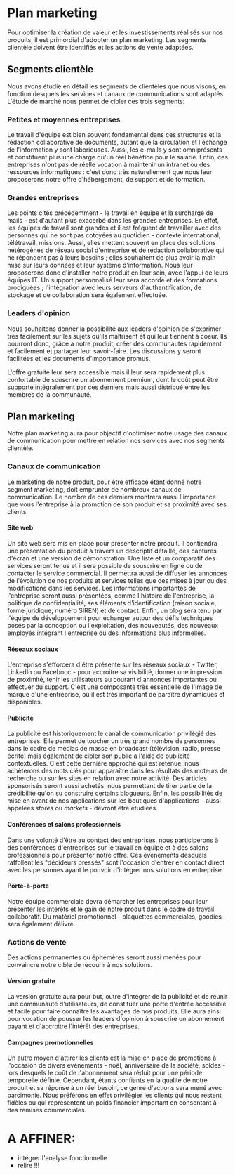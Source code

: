 # Plan marketing

Pour optimiser la création de valeur et les investissements réalisés sur nos produits, il est primordial d'adopter un plan marketing.
Les segments clientèle doivent être identifiés et les actions de vente adaptées.

## Segments clientèle

Nous avons étudié en détail les segments de clientèles que nous visons, en fonction desquels les services et canaux de communications sont adaptés.
L'étude de marché nous permet de cibler ces trois segments:

### Petites et moyennes entreprises

Le travail d'équipe est bien souvent fondamental dans ces structures et la rédaction collaborative de documents, autant que la circulation et l'échange de l'information y sont laborieuses.
Aussi, les e-mails y sont omniprésents et constituent plus une charge qu'un réel bénéfice pour le salarié.
Enfin, ces entreprises n'ont pas de réelle vocation à maintenir un intranet ou des ressources informatiques : c'est donc très naturellement que nous leur proposerons notre offre d'hébergement, de support et de formation.

### Grandes entreprises

Les points cités précédemment - le travail en équipe et la surcharge de mails - est d'autant plus exacerbé dans les grandes entreprises. En effet, les équipes de travail sont grandes et il est fréquent de travailler avec des personnes qui ne sont pas cotoyées au quotidien - contexte international, télétravail, missions.
Aussi, elles mettent souvent en place des solutions hétérogènes de réseau social d'entreprise et de rédaction collaborative qui ne répondent pas à leurs besoins ; elles souhaitent de plus avoir la main mise sur leurs données et leur système d'information.
Nous leur proposerons donc d'installer notre produit en leur sein, avec l'appui de leurs équipes IT. Un support personnalisé leur sera accordé et des formations prodiguées ; l'intégration avec leurs serveurs d'authentification, de stockage et de collaboration sera également effectuée.

### Leaders d'opinion

Nous souhaitons donner la possibilité aux leaders d'opinion de s'exprimer très facilement sur les sujets qu'ils maîtrisent et qui leur tiennent à coeur.
Ils pourront donc, grâce à notre produit, créer des communautés rapidement et facilement et partager leur savoir-faire. Les discussions y seront facilitées et les documents d'importance promus.

L'offre gratuite leur sera accessible mais il leur sera rapidement plus confortable de souscrire un abonnement premium, dont le coût peut être supporté intégralement par ces derniers mais aussi distribué entre les membres de la communauté.

## Plan marketing

Notre plan marketing aura pour objectif d'optimiser notre usage des canaux de communication pour mettre en relation nos services avec nos segments clientèle.

### Canaux de communication

Le marketing de notre produit, pour être efficace étant donné notre segment marketing, doit emprunter de nombreux canaux de communication. Le nombre de ces derniers montrera aussi l'importance que vous l'entreprise à la promotion de son produit et sa proximité avec ses clients.

#### Site web

Un site web sera mis en place pour présenter notre produit. Il contiendra une présentation du produit à travers un descriptif détaillé, des captures d'écran et une version de démonstration.
Une liste et un comparatif des services seront tenus et il sera possible de souscrire en ligne ou de contacter le service commercial.
Il permettra aussi de diffuser les annonces de l'évolution de nos produits et services telles que des mises à jour ou des modifications dans les services.
Les informations importantes de l'entreprise seront aussi présentées, comme l'histoire de l'entreprise, la politique de confidentialité, ses éléments d'identification (raison sociale, forme juridique, numéro SIREN) et de contact.
Enfin, un blog sera tenu par l'équipe de développement pour échanger autour des défis techniques posés par la conception ou l'exploitation, des nouveautés, des nouveaux employés intégrant l'entreprise ou des informations plus informelles.

#### Réseaux sociaux

L'entreprise s'efforcera d'être présente sur les réseaux sociaux - Twitter, LinkedIn ou Facebooc - pour accroitre sa visibilité, donner une impression de proximité, tenir les utilisateurs au courant d'annonces importantes ou effectuer du support.
C'est une composante très essentielle de l'image de marque d'une entreprise, où il est très important de paraître dynamiques et disponibles.

#### Publicité

La publicité est historiquement le canal de communication privilégié des entreprises. Elle permet de toucher un très grand nombre de personnes dans le cadre de médias de masse en broadcast (télévision, radio, presse écrite) mais également de cibler son public à l'aide de publicité contextuelles.
C'est cette dernière approche qui est retenue: nous achèterons des mots clés pour apparaître dans les résultats des moteurs de recherche ou sur les sites en relation avec notre activité. Des articles sponsorisés seront aussi achetés, nous permettant de tirer partie de la crédibilité qu'on su construire certains blogueurs.
Enfin, les possibilités de mise en avant de nos applications sur les boutiques d'applications - aussi appelées *stores* ou *markets* - devront être étudiées.

#### Conférences et salons professionnels

Dans une volonté d'être au contact des entreprises, nous participerons à des conférences d'entreprises sur le travail en équipe et à des salons professionnels pour présenter notre offre.
Ces évènements desquels raffollent les "décideurs pressés" sont l'occasion d'entrer en contact direct avec les personnes ayant le pouvoir  d'intégrer nos solutions en entreprise.

#### Porte-à-porte

Notre équipe commerciale devra démarcher les entreprises pour leur présenter les intérêts et le gain de notre produit dans le cadre de travail collaboratif.
Du matériel promotionnel - plaquettes commerciales, goodies - sera également délivré.

### Actions de vente

Des actions permanentes ou éphémères seront aussi menées pour convaincre notre cible de recourir à nos solutions.

#### Version gratuite

La version gratuite aura pour but, outre d'intégrer de la publicité et de réunir une communauté d'utilisateurs, de constituer une porte d'entrée accessible et facile pour faire connaître les avantages de nos produits.
Elle aura ainsi pour vocation de pousser les leaders d'opinion à souscrire un abonnement payant et d'accroitre l'intérêt des entreprises.

#### Campagnes promotionnelles

Un autre moyen d'attirer les clients est la mise en place de promotions à l'occasion de divers évènements - noêl, anniversaire de la société, soldes - lors desquels le coût de l'abonnement sera réduit pour une période temporelle définie.
Cependant, étants confiants en la qualité de notre produit et sa réponse à un réel besoin, ce genre d'actions sera mené avec parcimonie.
Nous préférons en effet privilégier les clients qui nous restent fidèles ou qui représentent un poids financier important en consentant à des remises commerciales.

# A AFFINER:

 * intégrer l'analyse fonctionnelle
 * relire !!!
